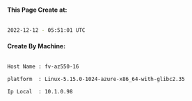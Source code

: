 
   
#### This Page Create at:

```bash

2022-12-12 - 05:51:01 UTC

```

#### Create By Machine:

```bash

Host Name : fv-az550-16

platform  : Linux-5.15.0-1024-azure-x86_64-with-glibc2.35

Ip Local  : 10.1.0.98

```

